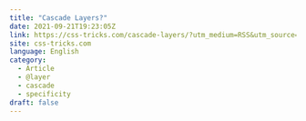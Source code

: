 ```yaml
---
title: "Cascade Layers?"
date: 2021-09-21T19:23:05Z
link: https://css-tricks.com/cascade-layers/?utm_medium=RSS&utm_source=news.12bit.vn
site: css-tricks.com
language: English
category:
  - Article
  - @layer
  - cascade
  - specificity
draft: false
---
```

